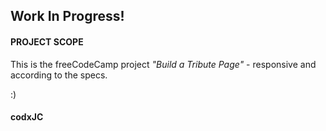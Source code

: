 ## Work In Progress!
#### PROJECT SCOPE

This is the freeCodeCamp project *"Build a Tribute Page"* - responsive and according to the specs.

:)

#### codxJC